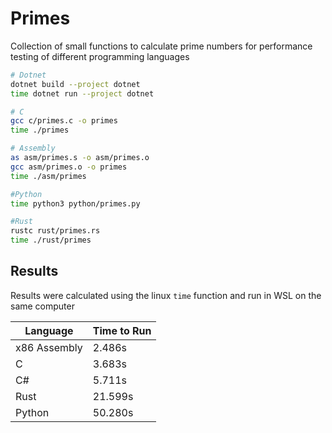 # Primes

Collection of small functions to calculate prime numbers for performance testing of different programming languages

``` bash
# Dotnet
dotnet build --project dotnet
time dotnet run --project dotnet

# C
gcc c/primes.c -o primes
time ./primes

# Assembly
as asm/primes.s -o asm/primes.o
gcc asm/primes.o -o primes
time ./asm/primes

#Python
time python3 python/primes.py

#Rust
rustc rust/primes.rs
time ./rust/primes
```

## Results

Results were calculated using the linux `time` function and run in WSL on the same computer

| Language       | Time to Run |
| -------------- | ----------- | 
| x86 Assembly   |      2.486s | 
| C              |      3.683s |
| C#             |      5.711s |
| Rust           |     21.599s |
| Python         |     50.280s |
